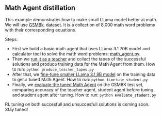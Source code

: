 ## Math Agent distillation
This example demonstrates how to make small LLama model better at math. We will use [GSM8k](https://huggingface.co/datasets/openai/gsm8k). dataset. It is a collection of 8,000 math word problems with their corresponding equations.

Steps:
- First we build a basic math agent that uses LLama 3.1 70B model and calculator tool to solve the math word problems: [math_agent.py](math_agent.py).
- Then we [run it as a teacher](produce_teacher_tapes.py) and collect the tapes of the successful solutions and produce training data for the Math Agent from them. How to run: `python produce_teacher_tapes.py`
- After that, we [fine-tune smaller LLama 3.1 8B model](finetune_student.py) on the training data to get a tuned Math Agent. How to run: `python finetune_student.py`
- Finally, we [evaluate the tuned Math Agent](evaluate_student.py) on the GSM8K test set, comparing accuracy of the teacher agent, student agent before tuning, and student agent after tuning. How to run: `python evaluate_student.py`

RL tuning on both succesfull and unsuccesfull solutions is coming soon. Stay tuned!